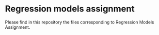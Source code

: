 # Regression models assignment

Please find in this repository the files corresponding to Regression Models Assignment. 
